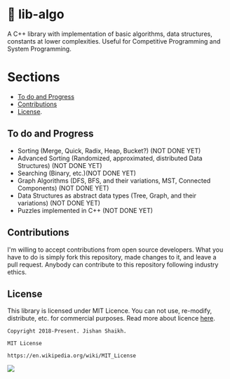# :paperclip: lib-algo
A C++ library with implementation of basic algorithms, data structures, constants at lower complexities. Useful for Competitive Programming and System Programming.

# Sections
- [To do and Progress](https://github.com/Jishanshaikh4/lib-algo/blob/master/README.md#to-do-and-progress)
- [Contributions](https://github.com/Jishanshaikh4/lib-algo/blob/master/README.md#contributions)
- [License](https://github.com/Jishanshaikh4/lib-algo/blob/master/README.md#license).

## To do and Progress
- Sorting (Merge, Quick, Radix, Heap, Bucket?) (NOT DONE YET)
- Advanced Sorting (Randomized, approximated, distributed Data Structures) (NOT DONE YET)
- Searching (Binary, etc.)(NOT DONE YET)
- Graph Algorithms (DFS, BFS, and their variations, MST, Connected Components) (NOT DONE YET)
- Data Structures as abstract data types (Tree, Graph, and their variations) (NOT DONE YET)
- Puzzles implemented in C++ (NOT DONE YET)

## Contributions
I'm willing to accept contributions from open source developers. What you have to do is simply fork this repository, made changes to it, and leave a pull request. Anybody can contribute to this repository following industry ethics.

## License
This library is licensed under MIT Licence. You can not use, re-modify, distribute, etc. for commercial purposes. Read more about licence [here](https://en.wikipedia.org/wiki/MIT_License).

    Copyright 2018-Present. Jishan Shaikh.

    MIT License

    https://en.wikipedia.org/wiki/MIT_License

![](https://upload.wikimedia.org/wikipedia/commons/f/f8/License_icon-mit-88x31-2.svg)
